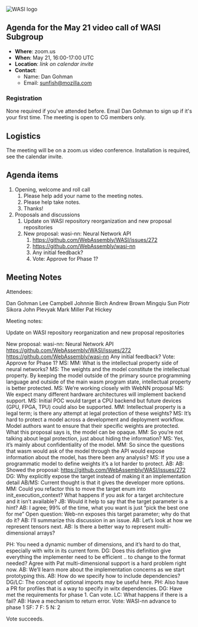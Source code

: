 ![WASI logo](/WASI.png)

## Agenda for the May 21 video call of WASI Subgroup

- **Where**: zoom.us
- **When**: May 21, 16:00-17:00 UTC
- **Location**: *link on calendar invite*
- **Contact**:
    - Name: Dan Gohman
    - Email: sunfish@mozilla.com

### Registration

None required if you've attended before. Email Dan Gohman to sign up if it's
your first time. The meeting is open to CG members only.

## Logistics

The meeting will be on a zoom.us video conference.
Installation is required, see the calendar invite.

## Agenda items

1. Opening, welcome and roll call
    1. Please help add your name to the meeting notes.
    1. Please help take notes.
    1. Thanks!
1. Proposals and discussions
    1. Update on WASI repository reorganization and new proposal repositories
    1. New proposal: wasi-nn: Neural Network API
        1. https://github.com/WebAssembly/WASI/issues/272
        1. https://github.com/WebAssembly/wasi-nn
        1. Any initial feedback?
        1. Vote: Approve for Phase 1?

## Meeting Notes

Attendees:

Dan Gohman
Lee Campbell
Johnnie Birch
Andrew Brown
Mingqiu Sun
Piotr Sikora
John Plevyak
Mark Miller
Pat Hickey

Meeting notes:

Update on WASI repository reorganization and new proposal repositories

New proposal: wasi-nn: Neural Network API
https://github.com/WebAssembly/WASI/issues/272
https://github.com/WebAssembly/wasi-nn
Any initial feedback?
Vote: Approve for Phase 1?
MS: <presentation on WASI-nn>
MM: What is the intellectual property side of neural networks?
MS: The weights and the model constitute the intellectual property. By keeping the model outside of the primary source programming language and outside of the main wasm program state, intellectual property is better protected.
MS: We’re working closely with WebNN proposal
MS: We expect many different hardware architectures will implement backend support.
MS: Initial POC would target a CPU backend but future devices (GPU, FPGA, TPU) could also be supported.
MM: Intellectual property is a legal term; is there any attempt at legal protection of these weights?
MS: It’s hard to protect a model across a development and deployment workflow. Model authors want to ensure that their specific weights are protected. What this proposal says is, the model can be opaque. 
MM: So you’re not talking about legal protection, just about hiding the information?
MS: Yes, it’s mainly about confidentiality of the model.
MM: So since the questions that wasm would ask of the model through the API would expose information about the model, has there been any analysis?
MS: If you use a programmatic model to define weights it’s a lot harder to protect.
AB: <API presentation> 
AB: Showed the proposal: https://github.com/WebAssembly/WASI/issues/272
DG: Why explicitly expose the target instead of making it an implementation detail
AB/MS: Current thought is that it gives the developer more options.
MM: Could you refactor this to move the target enum into init_execution_context?
What happens if you ask for a target architecture and it isn’t available?
JB: Would it help to say that the target parameter is a hint?
<lots of discussion of the choice of execution strategy vs portability etc.>
AB: I agree; 99% of the time, what you want is just “pick the best one for me”
Open question: Web-nn exposes this target parameter; why do that do it?
AB: I’ll summarize this discussion in an issue.
AB: Let’s look at how we represent tensors next.
AB: Is there a better way to represent multi-dimensional arrays?

PH: You need a dynamic number of dimensions, and it’s hard to do that, especially with witx in its current form. 
DG: Does this definition give everything the implementer need to be efficient .. to change to the format needed?  Agree with Pat multi-dimensional support is a hard problem right now.
AB: We’ll learn more about the implementation concerns as we start prototyping this.
AB: How do we specify how to include dependencies?
DG/LC: The concept of optional imports may be useful here.
PH: Also have a PR for profiles that is a way to specify in witx dependencies.
DG: Have met the requirements for phase 1. Can vote.
LC: What happens if there is a fail?
AB: Have a mechanism to return error.
Vote: WASI-nn advance to phase 1
SF: 7
F: 5
N: 2

Vote succeeds.
